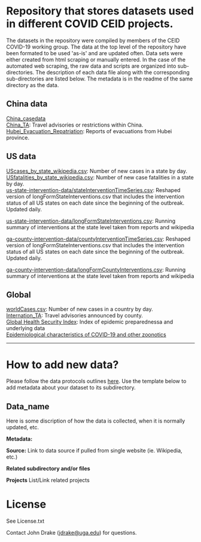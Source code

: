 
Repository that stores datasets used in different COVID CEID projects.
=======
The datasets in the repository were compiled by members of the CEID COVID-19 working group. The data at the top level of the repository have been formated to be used 'as-is' and are updated often. Data sets were either created from html scraping or manually entered. In the case of the automated web scraping, the raw data and scripts are organized into sub-directories. The description of each data file along with the corresponding sub-directories are listed below. The metadata is in the readme of the same directory as the data.


## China data
[China_casedata](#china_casedata) </br>
[China_TA](#china_ta): Travel advisories or restrictions within China. </br>
[Hubei_Evacuation_Repatriation](#hubei_evacuation_repatriation): Reports of evacuations from Hubei province. </br>

## US data  
[UScases_by_state_wikipedia.csv](#uscases_by_state_wikipedia): Number of new cases in a state by day. </br>
[USfatalities_by_state_wikipedia.csv](#usfatalities_by_state_wikipedia): Number of new 
case fatalities in a state by day. </br>
[us-state-intervention-data/stateInterventionTimeSeries.csv](https://github.com/CEIDatUGA/COVID-19-DATA/tree/master/us-state-intervention-data): Reshaped version of longFormStateInterventions.csv that includes the intervention status of all US states on each date since the beginning of the outbreak. Updated daily. </br>

[us-state-intervention-data/longFormStateInterventions.csv](https://github.com/CEIDatUGA/COVID-19-DATA/tree/master/us-state-intervention-data): Running summary of interventions at the state level taken from reports and wikipedia

[ga-county-intervention-data/countyInterventionTimeSeries.csv](https://github.com/CEIDatUGA/COVID-19-DATA/tree/master/ga-county-intervention-data): Reshaped version of longFormStateInterventions.csv that includes the intervention status of all US states on each date since the beginning of the outbreak. Updated daily. </br>

[ga-county-intervention-data/longFormCountyInterventions.csv](https://github.com/CEIDatUGA/COVID-19-DATA/tree/master/ga-county-intervention-data): Running summary of interventions at the state level taken from reports and wikipedia

## Global
[worldCases.csv](#worldcases): Number of new cases in a country by day. </br>
[Internation_TA](#international_ta): Travel advisories announced by county. </br>
[Global Health Security Index](#GHSI_2019): Index of epidemic preparednessa and underlying data </br>
[Epidemiological characteristics of COVID-19 and other zoonotics](#epi_characteristics)</br>

---





# How to add new data?

Please follow the data protocols outlines [here](https://docs.google.com/document/d/1JwN1Q8ILKEU48sDo-f44V2wLErFm29rh0TI9hMXMwEk/edit). Use the template below to add metadata about your dataset to its subdirectory.

## Data_name
Here is some discription of how the data is collected, when it is normally updated, etc. 

<b>Metadata:</b> 
 
<b>Source:</b> Link to data source if pulled from single website (ie. Wikipedia, etc.)

<b>Related subdirectory and/or files</b>

<b>Projects</b>
List/Link related projects

# License 
See License.txt

Contact John Drake (jdrake@uga.edu) for questions. 


